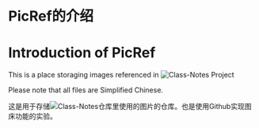 # PicRef的介绍
# Introduction of PicRef

This is a place storaging images referenced in ![Class-Notes Project](https://github.com/FoxLithium/Class-Notes)

Please note that all files are Simplified Chinese.

这是用于存储![Class-Notes仓库](httpe://github.com/FoxLithium/Class-Notes)里使用的图片的仓库。也是使用Github实现图床功能的实验。
